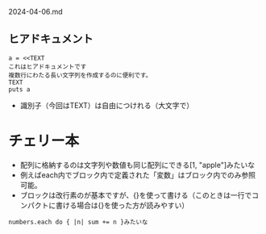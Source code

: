 2024-04-06.md

## ヒアドキュメント
```
a = <<TEXT
これはヒアドキュメントです
複数行にわたる長い文字列を作成するのに便利です。
TEXT
puts a
```
- 識別子（今回はTEXT）は自由につけれる（大文字で）

# チェリー本
- 配列に格納するのは文字列や数値も同じ配列にできる[1, "apple"]みたいな
- 例えばeach内でブロック内で定義された「変数」はブロック内でのみ参照可能。
- ブロックは改行素のが基本ですが、{}を使って書ける（このときは一行でコンパクトに書ける場合は{}を使った方が読みやすい）
```
numbers.each do { |n| sum += n }みたいな
```
